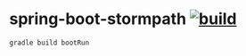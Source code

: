 spring-boot-stormpath [![build](https://travis-ci.org/daggerok/spring-boot-stormpath.svg?branch=master)](https://travis-ci.org/daggerok/spring-boot-stormpath)
====================

```fish
gradle build bootRun
```
